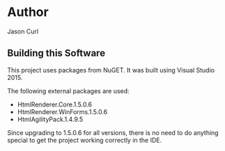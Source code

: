 # Author

Jason Curl

## Building this Software

This project uses packages from NuGET. It was built using Visual Studio 2015.

The following external packages are used:

* HtmlRenderer.Core.1.5.0.6
* HtmlRenderer.WinForms.1.5.0.6
* HtmlAgilityPack.1.4.9.5

Since upgrading to 1.5.0.6 for all versions, there is no need to do anything
special to get the project working correctly in the IDE.
